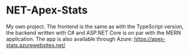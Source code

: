 # NET-Apex-Stats
My own project. The frontend is the same as with the TypeScript version, the backend written with C# and ASP.NET Core is on par with the MERN application. The app is also available through Azure: https://apex-stats.azurewebsites.net/
